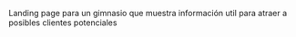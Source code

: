 Landing page para un gimnasio que muestra información util para atraer a posibles clientes potenciales

